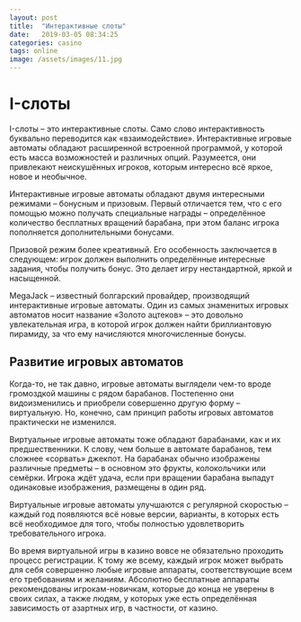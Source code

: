 ```yaml
---
layout: post
title:  "Интерактивные слоты"
date:   2019-03-05 08:34:25
categories: casino
tags: online
image: /assets/images/11.jpg
---
```


# I-слоты

I-слоты – это интерактивные слоты. Само слово интерактивность буквально переводится как «взаимодействие». Интерактивные игровые автоматы обладают расширенной встроенной программой, у которой есть масса возможностей и различных опций. Разумеется, они привлекают неискушённых игроков, которым интересно всё яркое, новое и необычное.

Интерактивные игровые автоматы обладают двумя интересными режимами – бонусным и призовым. Первый отличается тем, что с его помощью можно получать специальные награды – определённое количество бесплатных вращений барабана, при этом баланс игрока пополняется дополнительными бонусами.

Призовой режим более креативный. Его особенность заключается в следующем: игрок должен выполнить определённые интересные задания, чтобы получить бонус. Это делает игру нестандартной, яркой и насыщенной.

MegaJack – известный болгарский провайдер, производящий интерактивные игровые автоматы. Один из самых знаменитых игровых автоматов носит название «Золото ацтеков» – это довольно увлекательная игра, в которой игрок должен найти бриллиантовую пирамиду, за что ему начисляются многочисленные бонусы. 

## Развитие игровых автоматов

Когда-то, не так давно, игровые автоматы выглядели чем-то вроде громоздкой машины с рядом барабанов. Постепенно они видоизменились и приобрели совершенно другую форму – виртуальную. Но, конечно, сам принцип работы игровых автоматов практически не изменился.

Виртуальные игровые автоматы тоже обладают барабанами, как и их предшественники. К слову, чем больше в автомате барабанов, тем сложнее «сорвать» джекпот. На барабанах обычно изображены различные предметы – в основном это фрукты, колокольчики или семёрки. Игрока ждёт удача, если при вращении барабана выпадут одинаковые изображения, размещены в один ряд.

Виртуальные игровые автоматы улучшаются с регулярной скоростью – каждый год появляются всё новые версии, варианты, в которых есть всё необходимое для того, чтобы полностью удовлетворить требовательного игрока. 

Во время виртуальной игры в казино вовсе не обязательно проходить процесс регистрации. К тому же всему, каждый игрок может выбрать для себя совершенно любые игровые аппараты, соответствующие всем его требованиям и желаниям. Абсолютно бесплатные аппараты рекомендованы игрокам-новичкам, которые до конца не уверены в своих силах, а также людям, у которых уже есть определённая зависимость от азартных игр, в частности, от казино.
